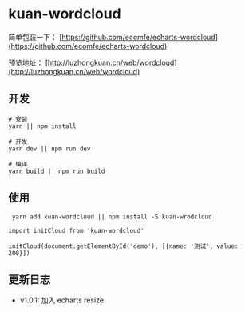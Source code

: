 # kuan-wordcloud

简单包装一下：
[https://github.com/ecomfe/echarts-wordcloud](https://github.com/ecomfe/echarts-wordcloud)

预览地址：
[http://luzhongkuan.cn/web/wordcloud](http://luzhongkuan.cn/web/wordcloud)

## 开发

```
# 安装
yarn || npm install

# 开发
yarn dev || npm run dev

# 编译
yarn build || npm run build
```

## 使用

```
 yarn add kuan-wordcloud || npm install -S kuan-wrodcloud
```

```
import initCloud from 'kuan-wordcloud'

initCloud(document.getElementById('demo'), [{name: '测试', value: 200}])
```

## 更新日志

- v1.0.1: 加入 echarts resize
